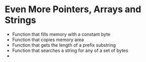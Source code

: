 # Even More Pointers, Arrays and Strings
* Function that fills memory with a constant byte
* Function that copies memory area
* Function that gets the length of a prefix substring
* Function that searches a string for any of a set of bytes
* 
